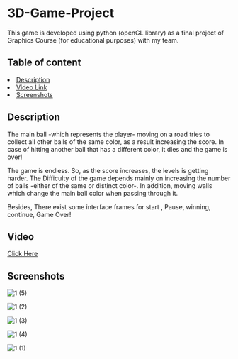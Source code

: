 # 3D-Game-Project
<p>This game is developed using python (openGL library) as a final project of Graphics Course (for educational purposes) with my team.</p>

<h2> Table of content </h2>
<li><a href="#1">Description</a> </li>
<li><a href="#2">Video Link </a></li>
<li><a href="#3">Screenshots </a></li>


<h2 id ="1"> Description </h2>
<p>The main ball -which represents the player- moving on a road tries to collect all other balls of the same color, as a result increasing the score. In case of hitting another ball that has a different color, it dies and the game is over!</p>

<p>The game is endless. So, as the score increases, the levels is getting harder. The Difficulty of the game depends mainly on increasing the number of balls -either of the same or distinct color-. In addition, moving walls which change the main ball color when passing through it.</p>

<p>Besides, There exist some interface frames for start , Pause, winning, continue, Game Over!</p>

<h2 id="2"> Video </h2> 
<a href="https://drive.google.com/file/d/14qHQKIa-SCGNBOLy-4XdEDa9aC2_eLv-/view?usp=sharing">Click Here</a>

<h2 id="3"> Screenshots </h2>

![1 (5)](https://user-images.githubusercontent.com/68401001/191600521-20dcbbd3-ceaa-4a0b-8cc2-cae54babf5e8.jpeg)

![1 (2)](https://user-images.githubusercontent.com/68401001/191600526-ab5e9074-d22d-4687-aaa9-2f2fd4c817a4.jpeg)

![1 (3)](https://user-images.githubusercontent.com/68401001/191600528-736401c9-2000-410b-b04f-471a52f1ceb9.jpeg)

![1 (4)](https://user-images.githubusercontent.com/68401001/191600533-b333081b-50f3-4755-afb9-9ffe85e49fe0.jpeg)

![1 (1)](https://user-images.githubusercontent.com/68401001/191600523-c89ad273-6d08-4630-bea6-3e58976d067e.jpeg)



